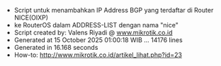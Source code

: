 - Script untuk menambahkan IP Address BGP yang terdaftar di Router NICE(OIXP)
- ke RouterOS dalam ADDRESS-LIST dengan nama "nice"
- Script created by: Valens Riyadi @ www.mikrotik.co.id
- Generated at 15 October 2025 01:00:18 WIB ... 14176 lines
- Generated in 16.168 seconds
- How-to: http://www.mikrotik.co.id/artikel_lihat.php?id=23
